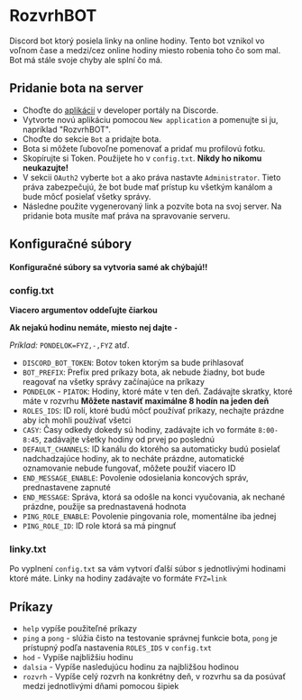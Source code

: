 # RozvrhBOT
Discord bot ktorý posiela linky na online hodiny. Tento bot vznikol vo voľnom čase a medzi/cez online hodiny miesto robenia toho čo som mal. Bot má stále svoje chyby ale splní čo má. 

## Pridanie bota na server
- Choďte do [aplikácií](https://discord.com/developers/applications) v developer portály na Discorde.
- Vytvorte novú aplikáciu pomocou `New application` a pomenujte si ju, napríklad "RozvrhBOT".
- Choďte do sekcie `Bot` a pridajte bota.
- Bota si môžete ľubovoľne pomenovať a pridať mu profilovú fotku.
- Skopírujte si Token. Použijete ho v `config.txt`. **Nikdy ho nikomu neukazujte!**
- V sekcii `OAuth2` vyberte `bot` a ako práva nastavte `Administrator`. Tieto práva zabezpečujú, že bot bude mať prístup ku všetkým kanálom a bude môcť posielať všetky správy.
- Následne použite vygenerovaný link a pozvite bota na svoj server. Na pridanie bota musíte mať práva na spravovanie serveru.

## Konfiguračné súbory
#### Konfiguračné súbory sa vytvoria samé ak chýbajú!!
### config.txt
**Viacero argumentov oddeľujte čiarkou**

**Ak nejakú hodinu nemáte, miesto nej dajte `-`**

*Príklad:* `PONDELOK=FYZ,-,FYZ` atď.
- `DISCORD_BOT_TOKEN`: Botov token ktorým sa bude prihlasovať
- `BOT_PREFIX`: Prefix pred príkazy bota, ak nebude žiadny, bot bude reagovať na všetky správy začínajúce na príkazy
- `PONDELOK` - `PIATOK`: Hodiny, ktoré máte v ten deň. Zadávajte skratky, ktoré máte v rozvrhu **Môžete nastaviť maximálne 8 hodín na jeden deň**
- `ROLES_IDS`: ID rolí, ktoré budú môcť používať príkazy, nechajte prázdne aby ich mohli používať všetci
- `CASY`: Časy odkedy dokedy sú hodiny, zadávajte ich vo formáte `8:00-8:45`, zadávajte všetky hodiny od prvej po poslednú
- `DEFAULT_CHANNELS`: ID kanálu do ktorého sa automaticky budú posielať nadchadzajúce hodiny, ak to necháte prázdne, automatické oznamovanie nebude fungovať, môžete použiť viacero ID
- `END_MESSAGE_ENABLE`: Povolenie odosielania koncových správ, prednastavene zapnuté
- `END_MESSAGE`: Správa, ktorá sa odošle na konci vyučovania, ak nechané prázdne, použije sa prednastavená hodnota
- `PING_ROLE_ENABLE`: Povolenie pingovania role, momentálne iba jednej
- `PING_ROLE_ID`: ID role ktorá sa má pingnuť

### linky.txt
Po vyplnení `config.txt` sa vám vytvorí ďalší súbor s jednotlivými hodinami ktoré máte. Linky na hodiny zadávajte vo formáte `FYZ=link`

## Príkazy
- `help` vypíše použiteľné príkazy
- `ping` a `pong` - slúžia čisto na testovanie správnej funkcie bota, `pong` je prístupný podľa nastavenia `ROLES_IDS` v `config.txt`
- `hod` - Vypíše najbližšiu hodinu
- `dalsia` - Vypíše nasledujúcu hodinu za najbližšou hodinou
- `rozvrh` - Vypíše celý rozvrh na konkrétny deň, v rozvrhu sa da posúvať medzi jednotlivými dňami pomocou šipiek

